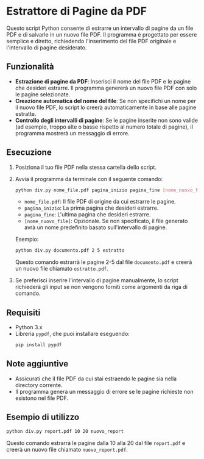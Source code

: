 
# Estrattore di Pagine da PDF

Questo script Python consente di estrarre un intervallo di pagine da un file PDF e di salvarle in un nuovo file PDF. Il programma è progettato per essere semplice e diretto, richiedendo l'inserimento del file PDF originale e l'intervallo di pagine desiderato.

## Funzionalità

- **Estrazione di pagine da PDF**: Inserisci il nome del file PDF e le pagine che desideri estrarre. Il programma genererà un nuovo file PDF con solo le pagine selezionate.
- **Creazione automatica del nome del file**: Se non specifichi un nome per il nuovo file PDF, lo script lo creerà automaticamente in base alle pagine estratte.
- **Controllo degli intervalli di pagine**: Se le pagine inserite non sono valide (ad esempio, troppo alte o basse rispetto al numero totale di pagine), il programma mostrerà un messaggio di errore.

## Esecuzione

1. Posiziona il tuo file PDF nella stessa cartella dello script.
2. Avvia il programma da terminale con il seguente comando:
   ```bash
   python div.py nome_file.pdf pagina_inizio pagina_fine [nome_nuovo_file]
   ```
   - `nome_file.pdf`: Il file PDF di origine da cui estrarre le pagine.
   - `pagina_inizio`: La prima pagina che desideri estrarre.
   - `pagina_fine`: L'ultima pagina che desideri estrarre.
   - `[nome_nuovo_file]`: Opzionale. Se non specificato, il file generato avrà un nome predefinito basato sull'intervallo di pagine.

   Esempio:
   ```bash
   python div.py documento.pdf 2 5 estratto
   ```
   Questo comando estrarrà le pagine 2-5 dal file `documento.pdf` e creerà un nuovo file chiamato `estratto.pdf`.

3. Se preferisci inserire l'intervallo di pagine manualmente, lo script richiederà gli input se non vengono forniti come argomenti da riga di comando.

## Requisiti

- Python 3.x
- Libreria `pypdf`, che puoi installare eseguendo:
   ```bash
   pip install pypdf
   ```

## Note aggiuntive

- Assicurati che il file PDF da cui stai estraendo le pagine sia nella directory corrente.
- Il programma genera un messaggio di errore se le pagine richieste non esistono nel file PDF.

## Esempio di utilizzo

```bash
python div.py report.pdf 10 20 nuovo_report
```

Questo comando estrarrà le pagine dalla 10 alla 20 dal file `report.pdf` e creerà un nuovo file chiamato `nuovo_report.pdf`.
